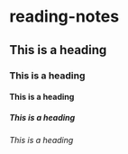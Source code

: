 # reading-notes
## This is a heading
### This is a heading
#### This is a heading
##### This is a heading
###### This is a heading
